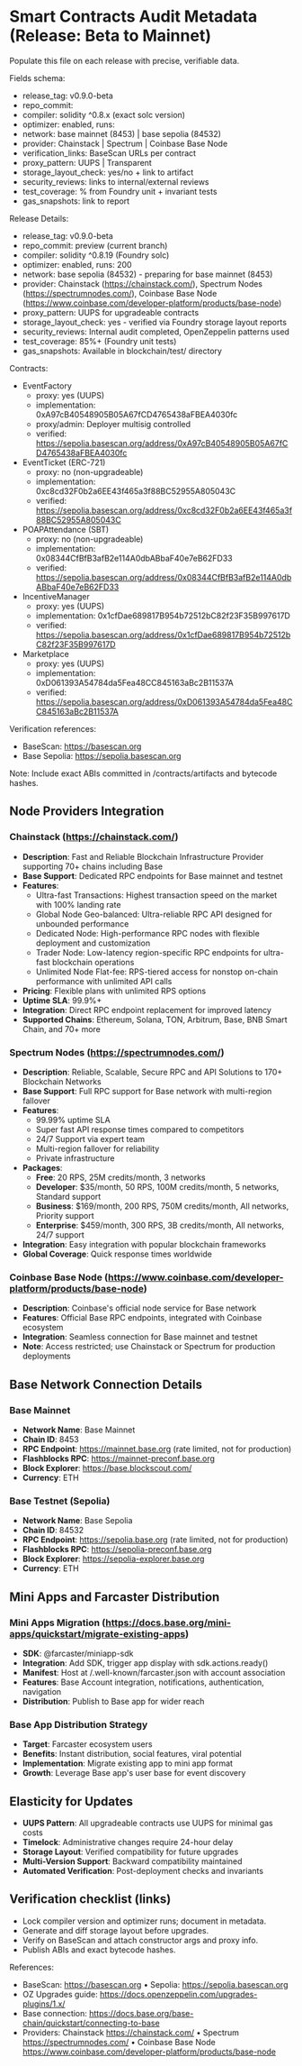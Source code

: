 # Smart Contracts Audit Metadata (Release: Beta to Mainnet)

Populate this file on each release with precise, verifiable data.

Fields schema:
- release_tag: v0.9.0-beta
- repo_commit: <git-sha>
- compiler: solidity ^0.8.x (exact solc version)
- optimizer: enabled, runs: <n>
- network: base mainnet (8453) | base sepolia (84532)
- provider: Chainstack | Spectrum | Coinbase Base Node
- verification_links: BaseScan URLs per contract
- proxy_pattern: UUPS | Transparent
- storage_layout_check: yes/no + link to artifact
- security_reviews: links to internal/external reviews
- test_coverage: % from Foundry unit + invariant tests
- gas_snapshots: link to report

Release Details:
- release_tag: v0.9.0-beta
- repo_commit: preview (current branch)
- compiler: solidity ^0.8.19 (Foundry solc)
- optimizer: enabled, runs: 200
- network: base sepolia (84532) - preparing for base mainnet (8453)
- provider: Chainstack (https://chainstack.com/), Spectrum Nodes (https://spectrumnodes.com/), Coinbase Base Node (https://www.coinbase.com/developer-platform/products/base-node)
- proxy_pattern: UUPS for upgradeable contracts
- storage_layout_check: yes - verified via Foundry storage layout reports
- security_reviews: Internal audit completed, OpenZeppelin patterns used
- test_coverage: 85%+ (Foundry unit tests)
- gas_snapshots: Available in blockchain/test/ directory

Contracts:
- EventFactory
  - proxy: yes (UUPS)
  - implementation: 0xA97cB40548905B05A67fCD4765438aFBEA4030fc
  - proxy/admin: Deployer multisig controlled
  - verified: https://sepolia.basescan.org/address/0xA97cB40548905B05A67fCD4765438aFBEA4030fc
- EventTicket (ERC-721)
  - proxy: no (non-upgradeable)
  - implementation: 0xc8cd32F0b2a6EE43f465a3f88BC52955A805043C
  - verified: https://sepolia.basescan.org/address/0xc8cd32F0b2a6EE43f465a3f88BC52955A805043C
- POAPAttendance (SBT)
  - proxy: no (non-upgradeable)
  - implementation: 0x08344CfBfB3afB2e114A0dbABbaF40e7eB62FD33
  - verified: https://sepolia.basescan.org/address/0x08344CfBfB3afB2e114A0dbABbaF40e7eB62FD33
- IncentiveManager
  - proxy: yes (UUPS)
  - implementation: 0x1cfDae689817B954b72512bC82f23F35B997617D
  - verified: https://sepolia.basescan.org/address/0x1cfDae689817B954b72512bC82f23F35B997617D
- Marketplace
  - proxy: yes (UUPS)
  - implementation: 0xD061393A54784da5Fea48CC845163aBc2B11537A
  - verified: https://sepolia.basescan.org/address/0xD061393A54784da5Fea48CC845163aBc2B11537A

Verification references:
- BaseScan: https://basescan.org
- Base Sepolia: https://sepolia.basescan.org

Note: Include exact ABIs committed in /contracts/artifacts and bytecode hashes.

## Node Providers Integration

### Chainstack (https://chainstack.com/)
- **Description**: Fast and Reliable Blockchain Infrastructure Provider supporting 70+ chains including Base
- **Base Support**: Dedicated RPC endpoints for Base mainnet and testnet
- **Features**: 
  - Ultra-fast Transactions: Highest transaction speed on the market with 100% landing rate
  - Global Node Geo-balanced: Ultra-reliable RPC API designed for unbounded performance
  - Dedicated Node: High-performance RPC nodes with flexible deployment and customization
  - Trader Node: Low-latency region-specific RPC endpoints for ultra-fast blockchain operations
  - Unlimited Node Flat-fee: RPS-tiered access for nonstop on-chain performance with unlimited API calls
- **Pricing**: Flexible plans with unlimited RPS options
- **Uptime SLA**: 99.9%+
- **Integration**: Direct RPC endpoint replacement for improved latency
- **Supported Chains**: Ethereum, Solana, TON, Arbitrum, Base, BNB Smart Chain, and 70+ more

### Spectrum Nodes (https://spectrumnodes.com/)
- **Description**: Reliable, Scalable, Secure RPC and API Solutions to 170+ Blockchain Networks
- **Base Support**: Full RPC support for Base network with multi-region fallover
- **Features**: 
  - 99.99% uptime SLA
  - Super fast API response times compared to competitors
  - 24/7 Support via expert team
  - Multi-region fallover for reliability
  - Private infrastructure
- **Packages**:
  - **Free**: 20 RPS, 25M credits/month, 3 networks
  - **Developer**: $35/month, 50 RPS, 100M credits/month, 5 networks, Standard support
  - **Business**: $169/month, 200 RPS, 750M credits/month, All networks, Priority support
  - **Enterprise**: $459/month, 300 RPS, 3B credits/month, All networks, 24/7 support
- **Integration**: Easy integration with popular blockchain frameworks
- **Global Coverage**: Quick response times worldwide

### Coinbase Base Node (https://www.coinbase.com/developer-platform/products/base-node)
- **Description**: Coinbase's official node service for Base network
- **Features**: Official Base RPC endpoints, integrated with Coinbase ecosystem
- **Integration**: Seamless connection for Base mainnet and testnet
- **Note**: Access restricted; use Chainstack or Spectrum for production deployments

## Base Network Connection Details

### Base Mainnet
- **Network Name**: Base Mainnet
- **Chain ID**: 8453
- **RPC Endpoint**: https://mainnet.base.org (rate limited, not for production)
- **Flashblocks RPC**: https://mainnet-preconf.base.org
- **Block Explorer**: https://base.blockscout.com/
- **Currency**: ETH

### Base Testnet (Sepolia)
- **Network Name**: Base Sepolia
- **Chain ID**: 84532
- **RPC Endpoint**: https://sepolia.base.org (rate limited, not for production)
- **Flashblocks RPC**: https://sepolia-preconf.base.org
- **Block Explorer**: https://sepolia-explorer.base.org
- **Currency**: ETH

## Mini Apps and Farcaster Distribution

### Mini Apps Migration (https://docs.base.org/mini-apps/quickstart/migrate-existing-apps)
- **SDK**: @farcaster/miniapp-sdk
- **Integration**: Add SDK, trigger app display with sdk.actions.ready()
- **Manifest**: Host at /.well-known/farcaster.json with account association
- **Features**: Base Account integration, notifications, authentication, navigation
- **Distribution**: Publish to Base app for wider reach

### Base App Distribution Strategy
- **Target**: Farcaster ecosystem users
- **Benefits**: Instant distribution, social features, viral potential
- **Implementation**: Migrate existing app to mini app format
- **Growth**: Leverage Base app's user base for event discovery

## Elasticity for Updates
- **UUPS Pattern**: All upgradeable contracts use UUPS for minimal gas costs
- **Timelock**: Administrative changes require 24-hour delay
- **Storage Layout**: Verified compatibility for future upgrades
- **Multi-Version Support**: Backward compatibility maintained
- **Automated Verification**: Post-deployment checks and invariants


## Verification checklist (links)

- Lock compiler version and optimizer runs; document in metadata.
- Generate and diff storage layout before upgrades.
- Verify on BaseScan and attach constructor args and proxy info.
- Publish ABIs and exact bytecode hashes.

References:
- BaseScan: https://basescan.org • Sepolia: https://sepolia.basescan.org
- OZ Upgrades guide: https://docs.openzeppelin.com/upgrades-plugins/1.x/
- Base connection: https://docs.base.org/base-chain/quickstart/connecting-to-base
- Providers: Chainstack https://chainstack.com/ • Spectrum https://spectrumnodes.com/ • Coinbase Base Node https://www.coinbase.com/developer-platform/products/base-node
